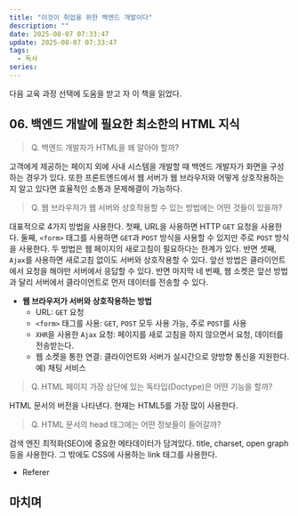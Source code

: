 ```yaml
---
title: "이것이 취업을 위한 백엔드 개발이다"
description: ""
date: 2025-08-07 07:33:47
update: 2025-08-07 07:33:47
tags:
  - 독서
series: 
---
```


다음 교육 과정 선택에 도움을 받고 자 이 책을 읽었다.

## 06. 백엔드 개발에 필요한 최소한의 HTML 지식

> Q. 백엔드 개발자가 HTML을 왜 알아야 할까?

고객에게 제공하는 페이지 외에 사내 시스템을 개발할 때 백엔드 개발자가 화면을 구성하는 경우가 있다.
또한 프론트엔드에서 웹 서버가 웹 브라우저와 어떻게 상호작용하는지 알고 있다면 효율적인 소통과 문제해결이 가능하다.

> Q. 웹 브라우저가 웹 서버와 상호작용할 수 있는 방법에는 어떤 것들이 있을까?

대표적으로 4가지 방법을 사용한다. 첫째, URL을 사용하면 HTTP `GET` 요청을 사용한다. 둘째, `<form>` 태그를 사용하면 `GET`과 `POST` 방식을 사용할 수 있지만 주로 `POST` 방식을
사용한다. 두 방법은 웹 페이지의 새로고침이 필요하다는 한계가 있다. 반면 셋째, `Ajax`를 사용하면 새로고침 없이도 서버와 상호작용할 수 있다.
앞선 방법은 클라이언트에서 요청을 해야만 서버에서 응답할 수 있다. 반면 마지막 네 번째, 웹 소켓은 앞선 방법과 달리 서버에서 클라이언트로 먼저 데이터를 전송할 수 있다.

- **웹 브라우저가 서버와 상호작용하는 방법**
    - URL: `GET` 요청
    - `<form>` 태그를 사용: `GET`, `POST` 모두 사용 가능, 주로 `POST`를 사용
    - `XHR`을 사용한 `Ajax` 요청: 페이지를 새로 고침을 하지 않으면서 요청, 데이터를 전송받는다.
    - 웹 소켓을 통한 연결: 클라이언트와 서버가 실시간으로 양방향 통신을 지원한다. 예) 채팅 서비스

> Q. HTML 페이지 가장 상단에 있는 독타입(Doctype)은 어떤 기능을 할까?

HTML 문서의 버전을 나타낸다. 현재는 HTML5를 가장 많이 사용한다.

> Q. HTML 문서의 head 태그에는 어떤 정보들이 들어갈까?

검색 엔진 최적화(SEO)에 중요한 메타데이터가 담겨있다. title, charset, open graph 등을 사용한다. 그 밖에도 CSS에 사용하는 link 태그를 사용한다.

- Referer

## 마치며 
